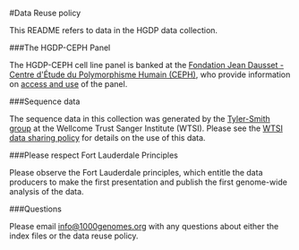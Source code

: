 #Data Reuse policy

This README refers to data in the HGDP data collection.

###The HGDP-CEPH Panel

The HGDP-CEPH cell line panel is banked at the [Fondation Jean Dausset - Centre d'Étude du Polymorphisme Humain (CEPH)](http://www.cephb.fr/en/hgdp_panel.php), who provide information on [access and use](http://www.cephb.fr/en/hgdp_panel.php#conditionsacces) of the panel.

###Sequence data

The sequence data in this collection was generated by the [Tyler-Smith group](http://www.sanger.ac.uk/science/groups/tyler-smith-group) at the Wellcome Trust Sanger Institute (WTSI). Please see the [WTSI data sharing policy](http://www.sanger.ac.uk/about/who-we-are/policies/open-access-science) for details on the use of this data.

###Please respect Fort Lauderdale Principles

Please observe the Fort Lauderdale principles, which entitle the data producers to make the first presentation and publish the first genome-wide analysis of the data.

###Questions

Please email info@1000genomes.org with any questions about either the index files or the data reuse policy.
